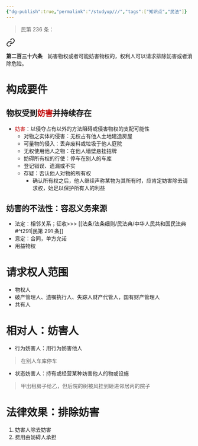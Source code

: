 ```yaml
---
{"dg-publish":true,"permalink":"/studyup///","tags":["知识点","民法"]}
---
```


>民第 236 条：
<div class="transclusion internal-embed is-loaded"><a class="markdown-embed-link" href="/////#t236" aria-label="Open link"><svg xmlns="http://www.w3.org/2000/svg" width="24" height="24" viewBox="0 0 24 24" fill="none" stroke="currentColor" stroke-width="2" stroke-linecap="round" stroke-linejoin="round" class="svg-icon lucide-link"><path d="M10 13a5 5 0 0 0 7.54.54l3-3a5 5 0 0 0-7.07-7.07l-1.72 1.71"></path><path d="M14 11a5 5 0 0 0-7.54-.54l-3 3a5 5 0 0 0 7.07 7.07l1.71-1.71"></path></svg></a><div class="markdown-embed">



**第二百三十六条**　妨害物权或者可能妨害物权的，权利人可以请求排除妨害或者消除危险。 

</div></div>

# 构成要件
## 物权受到<font color="#c00000">妨害</font>并持续存在
- <font color="#c00000">妨害</font>：以侵夺占有以外的方法阻碍或侵害物权的支配可能性
	- 对物之实体的侵害：无权占有他人土地建造房屋
	- 可量物的侵入：丢弃废料或垃圾于他人庭院
	- 无权使用他人之物：在他人墙壁悬挂招牌
	- 妨碍所有权的行使：停车在别人的车库
	- 登记错误、遗漏或不实
	- 存疑：否认他人对物的所有权
		- 确认所有权之后，他人继续声称某物为其所有时，应肯定妨害除去请求权，始足以保护所有人的利益
## 妨害的不法性：容忍义务来源 
- 法定：相邻关系；征收>>> [[法条/法条细则/民法典/中华人民共和国民法典#^t291\|民第 291 条]]
- 意定：合同，单方允诺
- 用益物权
# 请求权人范围
- 物权人
- 破产管理人、遗嘱执行人、失踪人财产代管人，国有财产管理人
- 共有人
# 相对人：妨害人
- 行为妨害人：用行为妨害他人
>在别人车库停车
- 状态妨害人：持有或经营某种妨害他人的物或设施
>甲出租房子给乙，但后院的树被风挂到砸进邻居丙的院子

# 法律效果：排除妨害
1. 妨害人除去妨害
2. 费用由妨碍人承担